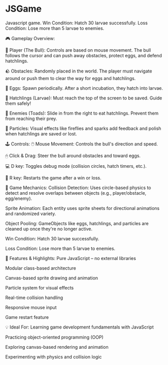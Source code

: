 # JSGame
Javascript game. Win Condition: Hatch 30 larvae successfully.  Loss Condition: Lose more than 5 larvae to enemies.


🎮 Gameplay Overview:

🐂 Player (The Bull): Controls are based on mouse movement. The bull follows the cursor and can push away obstacles, protect eggs, and defend hatchlings.

🪨 Obstacles: Randomly placed in the world. The player must navigate around or push them to clear the way for eggs and hatchlings.

🥚 Eggs: Spawn periodically. After a short incubation, they hatch into larvae.

🐛 Hatchlings (Larvae): Must reach the top of the screen to be saved. Guide them safely!

🐸 Enemies (Toads): Slide in from the right to eat hatchlings. Prevent them from reaching their prey.

🌟 Particles: Visual effects like fireflies and sparks add feedback and polish when hatchlings are saved or lost.

🕹 Controls:
🖱 Mouse Movement: Controls the bull's direction and speed.

🖱 Click & Drag: Steer the bull around obstacles and toward eggs.

💻 D key: Toggles debug mode (collision circles, hatch timers, etc.).

🔁 R key: Restarts the game after a win or loss.

🧠 Game Mechanics:
Collision Detection: Uses circle-based physics to detect and resolve overlaps between objects (e.g., player/obstacle, egg/enemy).

Sprite Animation: Each entity uses sprite sheets for directional animations and randomized variety.

Object Pooling: GameObjects like eggs, hatchlings, and particles are cleaned up once they're no longer active.

Win Condition: Hatch 30 larvae successfully.

Loss Condition: Lose more than 5 larvae to enemies.

🧩 Features & Highlights:
Pure JavaScript – no external libraries

Modular class-based architecture

Canvas-based sprite drawing and animation

Particle system for visual effects

Real-time collision handling

Responsive mouse input

Game restart feature

💡 Ideal For:
Learning game development fundamentals with JavaScript

Practicing object-oriented programming (OOP)

Exploring canvas-based rendering and animation

Experimenting with physics and collision logic
